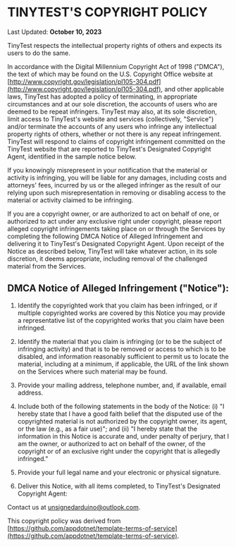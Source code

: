 # TINYTEST'S COPYRIGHT POLICY

Last Updated: **October 10, 2023**

TinyTest respects the intellectual property rights of others and expects its users to do the same.

In accordance with the Digital Millennium Copyright Act of 1998 ("DMCA"), the text of which may be found on the U.S. Copyright Office website at [http://www.copyright.gov/legislation/pl105-304.pdf](http://www.copyright.gov/legislation/pl105-304.pdf), and other applicable laws, TinyTest has adopted a policy of terminating, in appropriate circumstances and at our sole discretion, the accounts of users who are deemed to be repeat infringers. TinyTest may also, at its sole discretion, limit access to TinyTest's website and services (collectively, "Service") and/or terminate the accounts of any users who infringe any intellectual property rights of others, whether or not there is any repeat infringement. TinyTest will respond to claims of copyright infringement committed on the TinyTest website that are reported to TinyTest's Designated Copyright Agent, identified in the sample notice below.

If you knowingly misrepresent in your notification that the material or activity is infringing, you will be liable for any damages, including costs and attorneys' fees, incurred by us or the alleged infringer as the result of our relying upon such misrepresentation in removing or disabling access to the material or activity claimed to be infringing.

If you are a copyright owner, or are authorized to act on behalf of one, or authorized to act under any exclusive right under copyright, please report alleged copyright infringements taking place on or through the Services by completing the following DMCA Notice of Alleged Infringement and delivering it to TinyTest's Designated Copyright Agent. Upon receipt of the Notice as described below, TinyTest will take whatever action, in its sole discretion, it deems appropriate, including removal of the challenged material from the Services.

## DMCA Notice of Alleged Infringement ("Notice"):

1. Identify the copyrighted work that you claim has been infringed, or if multiple copyrighted works are covered by this Notice you may provide a representative list of the copyrighted works that you claim have been infringed.

2. Identify the material that you claim is infringing (or to be the subject of infringing activity) and that is to be removed or access to which is to be disabled, and information reasonably sufficient to permit us to locate the material, including at a minimum, if applicable, the URL of the link shown on the Services where such material may be found.

3. Provide your mailing address, telephone number, and, if available, email address.

4. Include both of the following statements in the body of the Notice: (i) "I hereby state that I have a good faith belief that the disputed use of the copyrighted material is not authorized by the copyright owner, its agent, or the law (e.g., as a fair use)"; and (ii) "I hereby state that the information in this Notice is accurate and, under penalty of perjury, that I am the owner, or authorized to act on behalf of the owner, of the copyright or of an exclusive right under the copyright that is allegedly infringed."

5. Provide your full legal name and your electronic or physical signature.

6. Deliver this Notice, with all items completed, to TinyTest's Designated Copyright Agent:

Contact us at [unsignedarduino@outlook.com](mailto:unsignedarduino@outlook.com).

This copyright policy was derived from [https://github.com/appdotnet/template-terms-of-service](https://github.com/appdotnet/template-terms-of-service).
